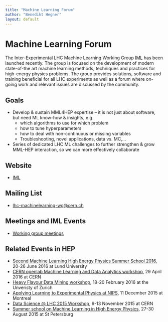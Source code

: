 ```yaml
---
title: "Machine Learning Forum"
author: "Benedikt Hegner"
layout: default
---
```


# Machine Learning Forum

The Inter-Experimental LHC Machine Learning Working Group [IML](http://iml.cern.ch) has been launched recently. The group is focused on the development of modern state-of-the art machine learning methods, techniques and practices for high-energy physics problems. The group provides solutions, software and training beneficial for all LHC experiments as well as a forum where on-going work and relevant issues are discussed by the community.

## Goals
- Develop & sustain MML4HEP expertise – it is not just about software, but need ML know-how & insights, e.g.
  - which algorithms to use for which problem
  - how to tune hyperparameters
  - how to deal with non-continuous or missing variables
  - Troubleshooting, novel applications, data vs. MC,...
-  Series of dedicated LHC ML challenges to further strengthen & grow MML-HEP interaction, so we can more effectively collaborate

## Website
- [IML](http://iml.web.cern.ch/)

## Mailing List
- [lhc-machinelearning-wg@cern.ch](mailto:lhc-machinelearning-wg@cern.ch)

## Meetings and IML Events
-  [Working group meetings](http://iml.web.cern.ch/meetings)

## Related Events in HEP
- [Second Machine Learning High Energy Physics Summer School 2016](https://indico.cern.ch/event/497368/), 20-26 June 2016 at Lund University
- [CERN openlab Machine Learning and Data Analytics workshop](https://indico.cern.ch/event/514434), 29 April 2016 at CERN
- [Heavy Flavour Data Mining workshop](https://indico.cern.ch/event/433556/), 18-20 February 2016 at the Unveristy of Zurich
- [Applying Learning to Experimental Physics at NIPS](http://yandexdataschool.github.io/aleph2015/), 11 December 2015 at Montreal
- [Data Science @ LHC 2015 Workshop](http://indico.cern.ch/event/395374), 9-13 November 2015 at CERN
- [Summer school on Machine Learning in High Energy Physics](https://www.hse.ru/mlhep2015/), 27-30 August 2015 at St Petersburg

